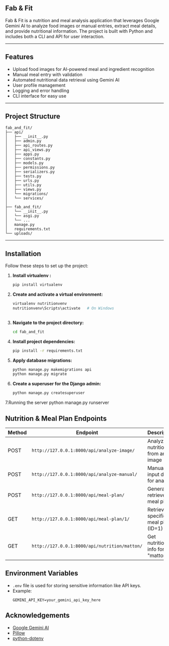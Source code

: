 ## Fab & Fit

Fab & Fit is a nutrition and meal analysis application that leverages Google Gemini AI to analyze food images or manual entries, extract meal details, and provide nutritional information. The project is built with Python and includes both a CLI and API for user interaction.

---

## Features

- Upload food images for AI-powered meal and ingredient recognition
- Manual meal entry with validation
- Automated nutritional data retrieval using Gemini AI
- User profile management
- Logging and error handling
- CLI interface for easy use

---

## Project Structure

```
fab_and_fit/
├── api/
│   ├── __init__.py
│   ├── admin.py
│   ├── api_routes.py
│   ├── api_views.py
│   ├── apps.py
│   ├── constants.py
│   ├── models.py
│   ├── permissions.py
│   ├── serializers.py
│   ├── tests.py
│   ├── urls.py
│   ├── utils.py
│   ├── views.py
│   └── migrations/
│   └── services/
│
├── fab_and_fit/
│   └── __init__.py
│   └── asgi.py
│   └── ...
│   manage.py
│   requirements.txt
└── uploads/
```

---
## Installation

Follow these steps to set up the project:

1. **Install virtualenv :**
   ```sh
   pip install virtualenv
   ```

2. **Create and activate a virtual environment:**
   ```sh
   virtualenv nutritionvenv
   nutritionvenv\Scripts\activate   # On Windows
  
   ```

3. **Navigate to the project directory:**
   ```sh
   cd fab_and_fit
   ```

4. **Install project dependencies:**
   ```sh
   pip install -r requirements.txt
   ```

5. **Apply database migrations:**
   ```sh
   python manage.py makemigrations api
   python manage.py migrate
   ```

6. **Create a superuser for the Django admin:**
   ```sh
   python manage.py createsuperuser
   ```
7.Running the server
python manage.py runserver

## Nutrition & Meal Plan Endpoints

| Method | Endpoint                                             | Description                        |
|--------|------------------------------------------------------|------------------------------------|
| POST | `http://127.0.0.1:8000/api/analyze-image/`         | Analyze nutrition from an image    |
| POST | `http://127.0.0.1:8000/api/analyze-manual/`        | Manually input data for analysis   |
| POST | `http://127.0.0.1:8000/api/meal-plan/`             | Generate or retrieve meal plans    |
| GET  | `http://127.0.0.1:8000/api/meal-plan/1/`           | Retrieve a specific meal plan (ID=1) |
| GET  | `http://127.0.0.1:8000/api/nutrition/matton/`      | Get nutrition info for "matton"    |
## Environment Variables

- `.env` file is used for storing sensitive information like API keys.
- Example:
  ```
  GEMINI_API_KEY=your_gemini_api_key_here
  ```

## Acknowledgements

- [Google Gemini AI](https://ai.google.dev/)
- [Pillow](https://python-pillow.org/)
- [python-dotenv](https://pypi.org/project/python-dotenv/)
